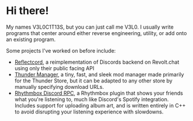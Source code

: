 # Hi there!
My names V3L0C1T13S, but you can just call me V3L0. I usually write programs that center around either reverse engineering, utility, or add onto an existing program.

Some projects I've worked on before include:

* [Reflectcord](https://github.com/V3L0C1T13S/reflectcord), a reimplementation of Discords backend on Revolt.chat using only their public facing API
* [Thunder Manager](https://github.com/V3L0C1T13S/thunder-manager), a tiny, fast, and sleek mod manager made primarily for the Thunder Store, but it can be adapted to any other store by manually specifying download URLs.
* [Rhythmbox Discord RPC](https://github.com/V3L0C1T13S/rhythmbox-discord-rpc), a Rhythmbox plugin that shows your friends what you're listening to, much like Discord's Spotify integration. Includes support for uploading album art, and is written entirely in C++ to avoid disrupting your listening experience with slowdowns.
